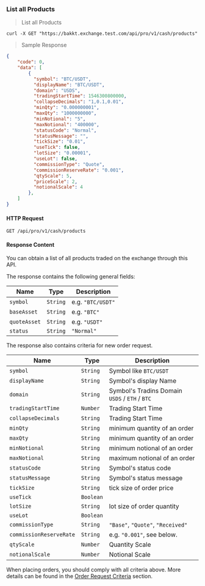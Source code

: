 ### List all Products 
> List all Products 
```
curl -X GET "https://bakkt.exchange.test.com/api/pro/v1/cash/products"
```
> Sample Response 

```json
{
    "code": 0,
    "data": [
        {
          "symbol": "BTC/USDT",
          "displayName": "BTC/USDT",
          "domain": "USDS",
          "tradingStartTime": 1546300800000,
          "collapseDecimals": "1,0.1,0.01",
          "minQty": "0.000000001",
          "maxQty": "1000000000",
          "minNotional": "5",
          "maxNotional": "400000",
          "statusCode": "Normal",
          "statusMessage": "",
          "tickSize": "0.01",
          "useTick": false,
          "lotSize": "0.00001",
          "useLot": false,
          "commissionType": "Quote",
          "commissionReserveRate": "0.001",
          "qtyScale": 5,
          "priceScale": 2,
          "notionalScale": 4
        },
    ]
}
```
#### HTTP Request
`GET /api/pro/v1/cash/products`

#### Response Content

You can obtain a list of all products traded on the exchange through this API.

The response contains the following general fields:

 Name         | Type     | Description                                                                                 
-------------- | -------- | --------------------- 
 `symbol`      | `String` | e.g. `"BTC/USDT"`
 `baseAsset`   | `String` | e.g. `"BTC"`
 `quoteAsset`  | `String` | e.g. `"USDT"`
 `status`      | `String` | `"Normal"`

The response also contains criteria for new order request. 

 Name                    | Type      | Description                                                                                 
------------------------ | --------- | --------------------- 
 `symbol`                | `String`  | Symbol like `BTC/USDT`
 `displayName`           | `String`  | Symbol's display Name
 `domain`                | `String`  | Symbol's Tradins Domain `USDS` / `ETH` / `BTC`
 `tradingStartTime`      | `Number`  | Trading Start Time
 `collapseDecimals`      | `String`  | Trading Start Time
 `minQty`                | `String`  | minimum quantity of an order
 `maxQty`                | `String`  | minimum quantity of an order
 `minNotional`           | `String`  | minimum notional of an order 
 `maxNotional`           | `String`  | maximum notional of an order 
 `statusCode`            | `String`  | Symbol's status code
 `statusMessage`         | `String`  | Symbol's status message
 `tickSize`              | `String`  | tick size of order price 
 `useTick`               | `Boolean` | 
 `lotSize`               | `String`  | lot size of order quantity 
 `useLot`                | `Boolean` | 
 `commissionType`        | `String`  | `"Base"`, `"Quote"`, `"Received"`
 `commissionReserveRate` | `String`  | e.g. `"0.001"`, see below.
 `qtyScale`              | `Number`  | Quantity Scale
 `notionalScale`         | `Number`  | Notional Scale


When placing orders, you should comply with all criteria above. More details can be found in the [Order Request Criteria](#order-request-criteria) section.


